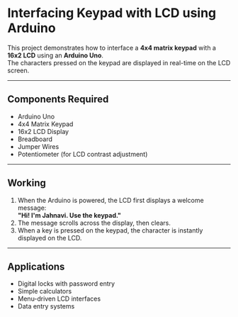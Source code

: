# Interfacing Keypad with LCD using Arduino

This project demonstrates how to interface a **4x4 matrix keypad** with a **16x2 LCD** using an **Arduino Uno**.  
The characters pressed on the keypad are displayed in real-time on the LCD screen.  

---

## Components Required
- Arduino Uno  
- 4x4 Matrix Keypad  
- 16x2 LCD Display  
- Breadboard  
- Jumper Wires  
- Potentiometer (for LCD contrast adjustment)  


---

## Working
1. When the Arduino is powered, the LCD first displays a welcome message:  
   **"Hi! I'm Jahnavi. Use the keypad."**  
2. The message scrolls across the display, then clears.  
3. When a key is pressed on the keypad, the character is instantly displayed on the LCD.  

---

## Applications
- Digital locks with password entry  
- Simple calculators  
- Menu-driven LCD interfaces  
- Data entry systems  

